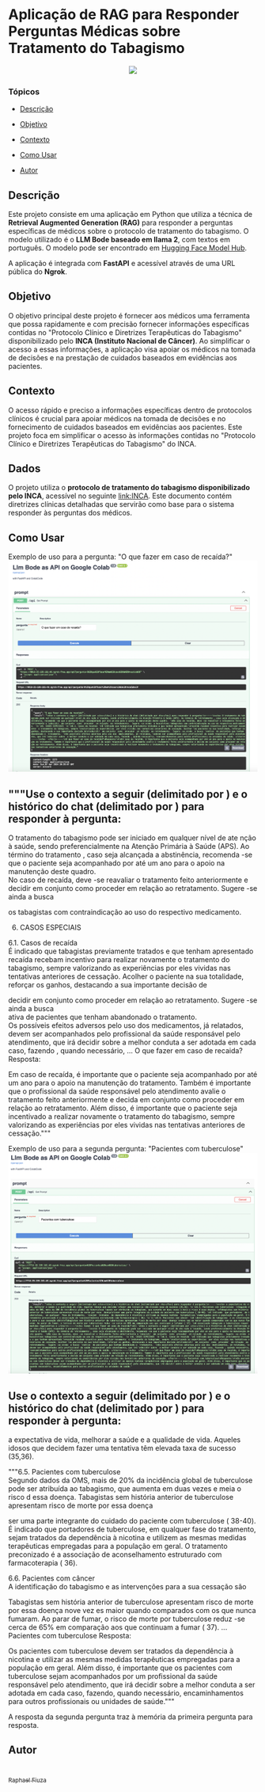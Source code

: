 # Aplicação de RAG para Responder Perguntas Médicas sobre Tratamento do Tabagismo

<p align="center">
   <img src="http://img.shields.io/static/v1?label=STATUS&message=EM%20DESENVOLVIMENTO&color=RED&style=for-the-badge" #vitrinedev/>
</p>

### Tópicos 

- [Descrição](#descrição-do-projeto)

- [Objetivo](#objetivo)

- [Contexto](#contexto)

- [Como Usar](#como-usar)

- [Autor](#autor)


## Descrição
Este projeto consiste em uma aplicação em Python que utiliza a técnica de **Retrieval Augmented Generation (RAG)** para responder a perguntas específicas de médicos sobre o protocolo de tratamento do tabagismo. O modelo utilizado é o **LLM Bode baseado em llama 2**, com textos em português. O modelo pode ser encontrado em [Hugging Face Model Hub](https://huggingface.co/recogna-nlp/bode-7b-alpaca-pt-br-no-peft).

A aplicação é integrada com **FastAPI** e acessível através de uma URL pública do **Ngrok**.

## Objetivo
O objetivo principal deste projeto é fornecer aos médicos uma ferramenta que possa rapidamente e com precisão fornecer informações específicas contidas no "Protocolo Clínico e Diretrizes Terapêuticas do Tabagismo" disponibilizado pelo **INCA (Instituto Nacional de Câncer)**. Ao simplificar o acesso a essas informações, a aplicação visa apoiar os médicos na tomada de decisões e na prestação de cuidados baseados em evidências aos pacientes.

## Contexto
O acesso rápido e preciso a informações específicas dentro de protocolos clínicos é crucial para apoiar médicos na tomada de decisões e no fornecimento de cuidados baseados em evidências aos pacientes. Este projeto foca em simplificar o acesso às informações contidas no "Protocolo Clínico e Diretrizes Terapêuticas do Tabagismo" do INCA.

## Dados
O projeto utiliza o **protocolo de tratamento do tabagismo disponibilizado pelo INCA**, acessível no seguinte [link:INCA](https://www.inca.gov.br/sites/ufu.sti.inca.local/files//media/document//protocolo-clinico-e-diretrizes-terapeuticas-do-tabagismo.pdf). Este documento contém diretrizes clínicas detalhadas que servirão como base para o sistema responder às perguntas dos médicos.

## Como Usar
Exemplo de uso para a pergunta: "O que fazer em caso de recaída?"
![alt text](<Screenshot 2024-04-08 at 06.13.44.png>)

"""Use o contexto a seguir (delimitado por <ctx></ctx>) e o histórico do chat (delimitado por <hs></hs>) para responder à pergunta:
------
<ctx> O tratamento do tabagismo pode ser iniciado em qualquer nível de ate nção à 
saúde, sendo preferencialmente na Atenção Primária à Saúde (APS). Ao término do 
tratamento , caso seja alcançada a abstinência, recomenda -se que o paciente seja 
acompanhado por até um ano para o apoio na manutenção deste quadro.  
No caso de recaída, deve -se reavaliar o tratamento feito anteriormente e 
decidir  em conjunto  como  proceder  em relação  ao retratamento.  Sugere -se ainda  a busca

os tabagistas com contraindicação ao uso do respectivo medicamento.  
 
6. CASOS ESPECIAIS  
 
6.1. Casos de recaída  
É indicado que tabagistas previamente tratados e que tenham apresentado 
recaída recebam incentivo para realizar novamente  o tratamento do tabagismo, sempre 
valorizando as experiências  por eles vividas nas tentativas anteriores de cessação. Acolher 
o paciente na sua totalidade, reforçar os ganhos, destacando a sua importante decisão de

decidir  em conjunto  como  proceder  em relação  ao retratamento.  Sugere -se ainda  a busca  
ativa  de pacientes que tenham abandonado o  tratamento.  
Os possíveis efeitos adversos pelo uso dos  medicamentos, já relatados, 
devem ser acompanhados pelo profissional da saúde responsável pelo atendimento, que irá 
decidir sobre  a melhor conduta a ser adotada em cada caso, fazendo , quando necessário, 
...
O que fazer em caso de recaida?
Resposta:

Em caso de recaída, é importante que o paciente seja acompanhado por até um ano para o apoio na manutenção do tratamento. Também é importante que o profissional da saúde responsável pelo atendimento avalie o tratamento feito anteriormente e decida em conjunto como proceder em relação ao retratamento. Além disso, é importante que o paciente seja incentivado a realizar novamente o tratamento do tabagismo, sempre valorizando as experiências por eles vividas nas tentativas anteriores de cessação."""

Exemplo de uso para a segunda pergunta: "Pacientes com tuberculose"
![alt text](<Screenshot 2024-04-08 at 06.12.51.png>)

Use o contexto a seguir (delimitado por <ctx></ctx>) e o histórico do chat (delimitado por <hs></hs>) para responder à pergunta:
------
<ctx> a expectativa de vida, melhorar a saúde e a qualidade de vida. Aqueles idosos que decidem 
fazer uma tentativa têm elevada taxa de sucesso (35,36). 
 
"""6.5. Pacientes com tuberculose  
Segundo dados da OMS, mais de 20% da incidência global de tuberculose 
pode ser atribuída ao tabagismo, que aumenta em duas vezes e meia o risco d essa doença. 
Tabagistas sem história anterior de tuberculose apresentam risco de morte por essa  doença

ser uma parte integrante do cuidado do paciente com tuberculose ( 38-40). 
É indicado  que portadores  de tuberculose,  em qualquer  fase do tratamento,  
sejam  tratados  da dependência à nicotina e utilizem as mesmas medidas  terapêuticas 
empregadas para a população em geral. O tratamento preconizado é a associação de 
aconselhamento estruturado com farmacoterapia ( 36). 
 
 
6.6. Pacientes com câncer  
A identificação do tabagismo  e as intervenções para a sua cessação são

Tabagistas sem história anterior de tuberculose apresentam risco de morte por essa  doença 
nove vez es maior quando comparados com os que nunca fumaram. Ao parar de fumar, o 
risco de morte por tuberculose reduz -se cerca de 65% em comparação aos que continuam a 
fumar ( 37). 
...
 Pacientes com tuberculose
Resposta:

Os pacientes com tuberculose devem ser tratados da dependência à nicotina e utilizar as mesmas medidas terapêuticas empregadas para a população em geral. Além disso, é importante que os pacientes com tuberculose sejam acompanhados por um profissional da saúde responsável pelo atendimento, que irá decidir sobre a melhor conduta a ser adotada em cada caso, fazendo, quando necessário, encaminhamentos para outros profissionais ou unidades de saúde."""


A resposta da segunda pergunta traz à memória da primeira pergunta para resposta.

## Autor
[<br><sub>Raphael Fiuza</sub>](https://github.com/fiuzaaa)
